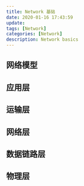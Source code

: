 ```yaml
---
title: Network 基础
date: 2020-01-16 17:43:59
update:
tags: [Network]
categories: [Network]
description: Network basics
---
```


## 网络模型

## 应用层

## 运输层

## 网络层

## 数据链路层

## 物理层